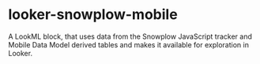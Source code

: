 # looker-snowplow-mobile
A LookML block, that uses data from the Snowplow JavaScript tracker and Mobile Data Model derived tables and makes it available for exploration in Looker. 
